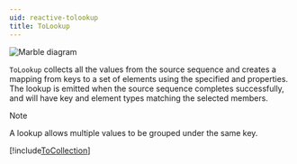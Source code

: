 ```yaml
---
uid: reactive-tolookup
title: ToLookup
---
```


![Marble diagram](~/images/reactive-tolookup.svg)

`ToLookup` collects all the values from the source sequence and creates a mapping from keys to a set of elements using the specified <xref href="Bonsai.Reactive.ToLookup.KeySelector"/> and <xref href="Bonsai.Reactive.ToLookup.ElementSelector"/> properties. The lookup is emitted when the source sequence completes successfully, and will have key and element types matching the selected members.

> [!Note]
> A lookup allows multiple values to be grouped under the same key.

[!include[ToCollection](~/articles/reactive-tocollection.md)]
